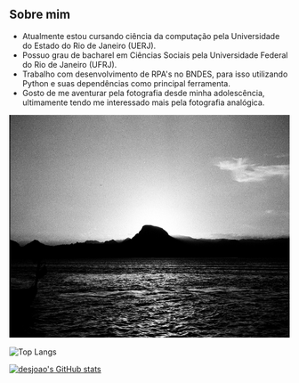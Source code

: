## Sobre mim

- Atualmente estou cursando ciência da computação pela Universidade do Estado do Rio de Janeiro (UERJ). 
- Possuo grau de bacharel em Ciências Sociais pela Universidade Federal do Rio de Janeiro (UFRJ).
- Trabalho com desenvolvimento de RPA's no BNDES, para isso utilizando Python e suas dependências como principal ferramenta.
- Gosto de me aventurar pela fotografia desde minha adolescência, ultimamente tendo me interessado mais pela fotografia analógica.

<img src='img/imagem_readme.jpg' height= '400' width='640'></img>

![Top Langs](https://github-readme-stats.vercel.app/api/top-langs/?username=anuraghazra&layout=compact)

[![desjoao's GitHub stats](https://github-readme-stats.vercel.app/api?username=desjoao&layout=compact&show_icons=true&theme=dark)](https://github.com/anuraghazra/github-readme-stats)
